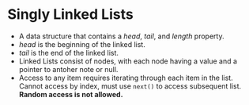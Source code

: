 # Singly Linked Lists
* A data structure that contains a *head*, *tail*, and *length* property.
* *head* is the beginning of the linked list.
* *tail* is the end of the linked list.
* Linked Lists consist of nodes, with each node having a value and a pointer to antoher note or null.
* Access to any item requires iterating through each item in the list. Cannot access by index, must use `next()` to access subsequent list. **Random access is not allowed.**



